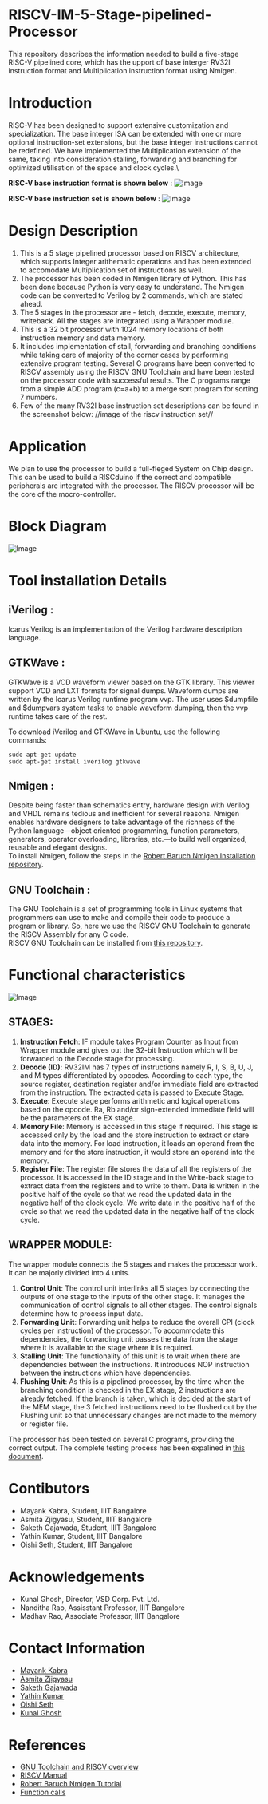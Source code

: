 # RISCV-IM-5-Stage-pipelined-Processor
This repository describes the information needed to build a five-stage RISC-V pipelined core, which has the upport of base interger RV32I instruction format and Multiplication instruction format using Nmigen. 

# Introduction 
RISC-V has been designed to support extensive customization and specialization. The base integer ISA can be extended with one or more optional instruction-set extensions, but the base integer instructions cannot be redefined. We have implemented the Multiplication extension of the same, taking into consideration stalling, forwarding and branching for optimized utilisation of the space and clock cycles.\

**RISC-V base instruction format is shown below** : 
![Image](https://github.com/Asmita-Zjigyasu/RISCV-IM-5-Stage-pipelined-Processor/blob/main/Images/riscv%20instruction%20description.gif "RISC-V base instruction formats")

**RISC-V base instruction set is shown below** :
![Image](https://github.com/Asmita-Zjigyasu/RISCV-IM-5-Stage-pipelined-Processor/blob/main/Images/riscv%20instruction%20description.gif "RISC-V base instruction set") 

# Design Description
1. This is a 5 stage pipelined processor based on RISCV architecture, which supports Integer arithematic operations and has been extended to accomodate Multiplication set of instructions as well.
2. The processor has been coded in Nmigen library of Python. This has been done because Python is very easy to understand. The Nmigen code can be converted to Verilog by 2 commands, which are stated ahead.
3. The 5 stages in the processor are - fetch, decode, execute, memory, writeback. All the stages are integrated using a Wrapper module.
4. This is a 32 bit processor with 1024 memory locations of both instruction memory and data memory.
5. It includes implementation of stall, forwarding and branching conditions while taking care of majority of the corner cases by performing extensive program testing. Several C programs have been converted to RISCV assembly using the RISCV GNU Toolchain and have been tested on the processor code with successful results. The C programs range from a simple ADD program (c=a+b) to a merge sort program for sorting 7 numbers.
6. Few of the many RV32I base instruction set descriptions can be found in the screenshot below:
//image of the riscv instruction set//

# Application
We plan to use the processor to build a full-fleged System on Chip design. This can be used to build a RISCduino if the correct and compatible peripherals are integrated with the processor. The RISCV procossor will be the core of the mocro-controller.

# Block Diagram
![Image](https://github.com/Asmita-Zjigyasu/RISCV-IM-5-Stage-pipelined-Processor/blob/main/Images/block%20diagram.gif)

# Tool installation Details
## iVerilog : 
Icarus Verilog is an implementation of the Verilog hardware description language.

## GTKWave : 
GTKWave is a VCD waveform viewer based on the GTK library. This viewer support VCD and LXT formats for signal dumps. Waveform dumps are written by the Icarus Verilog runtime program vvp. The user uses $dumpfile and $dumpvars system tasks to enable waveform dumping, then the vvp runtime takes care of the rest. 

To download iVerilog and GTKWave in Ubuntu, use the following commands:
```
sudo apt-get update
sudo apt-get install iverilog gtkwave
```

## Nmigen : 
Despite being faster than schematics entry, hardware design with Verilog and VHDL remains tedious and inefficient for several reasons. Nmigen enables hardware designers to take advantage of the richness of the Python language—object oriented programming, function parameters, generators, operator overloading, libraries, etc.—to build well organized, reusable and elegant designs.\
To install Nmigen, follow the steps in the [Robert Baruch Nmigen Installation repository](https://github.com/RobertBaruch/nmigen-tutorial/blob/master/1_install.md).

## GNU Toolchain : 
The GNU Toolchain is a set of programming tools in Linux systems that programmers can use to make and compile their code to produce a program or library. So, here we use the RISCV GNU Toolchain to generate the RISCV Assembly for any C code.\
RISCV GNU Toolchain can be installed from [this repository](https://github.com/shivanishah269/risc-v-core#overview-of-gnu-compiler-toolchain).


# Functional characteristics
![Image](https://github.com/Asmita-Zjigyasu/RISCV-IM-5-Stage-pipelined-Processor/blob/main/Images/stages.gif)
## STAGES:
1. **Instruction Fetch**: IF module takes Program Counter as Input from Wrapper module and gives out the 32-bit Instruction which will be forwarded to the Decode stage for processing.
2. **Decode (ID)**: RV32IM has 7 types of instructions namely R, I, S, B, U, J, and M types differentiated by opcodes. According to each type, the source register, destination register and/or immediate field are extracted from the instruction. The extracted data is passed to Execute Stage.
3. **Execute**: Execute stage performs arithmetic and logical operations based on the opcode. Ra, Rb and/or sign-extended immediate field will be the parameters of the EX stage.
4. **Memory File**: Memory is accessed in this stage if required. This stage is accessed only by the load and the store instruction to extract or stare data into the memory. For load instruction, it loads an operand from the memory and for the store instruction, it would store an operand into the memory. 
5. **Register File**: The register file stores the data of all the registers of the processor. It is accessed in the ID stage and in the Write-back stage to extract data from the registers and to write to them. Data is written in the positive half of the cycle so that we read the updated data in the negative half of the clock cycle. We write data in the positive half of the cycle so that we read the updated data in the negative half of the clock cycle. 
## WRAPPER MODULE:
The wrapper module connects the 5 stages and makes the
processor work. It can be majorly divided into 4 units.
1. **Control Unit**: The control unit interlinks all 5 stages by connecting the outputs of one stage to the inputs of the other stage. It manages the communication of control signals to all other stages. The control signals determine how to process input data.
2. **Forwarding Unit**: Forwarding unit helps to reduce the overall CPI (clock cycles per instruction) of the processor. To accommodate this dependencies, the forwarding unit passes the data from the stage where it is available to the stage where it is required.
3. **Stalling Unit**: The functionality of this unit is to wait when there are dependencies between the instructions. It introduces NOP instruction between the instructions which have dependencies.
4. **Flushing Unit**: As this is a pipelined processor, by the time when the branching condition is checked in the EX stage, 2 instructions are already fetched. If the branch is taken, which is decided at the start of the MEM stage, the 3 fetched instructions need to be flushed out by the Flushing unit so that unnecessary changes are not made to the memory or register file.

The processor has been tested on several C programs, providing the correct output. The complete testing process has been expalined in [this document](https://docs.google.com/document/d/1JXD6lvziDR5GNDnnr6U30ztoxr11s2_hYlZX54NLtvs/edit?usp=sharing).

# Contibutors
* Mayank Kabra, Student, IIIT Bangalore
* Asmita Zjigyasu, Student, IIIT Bangalore
* Saketh Gajawada, Student, IIIT Bangalore
* Yathin Kumar, Student, IIIT Bangalore
* Oishi Seth, Student, IIIT Bangalore

# Acknowledgements
* Kunal Ghosh, Director, VSD Corp. Pvt. Ltd.
* Nanditha Rao, Assisstant Professor, IIIT Bangalore 
* Madhav Rao, Associate Professor, IIIT Bangalore 

# Contact Information
* [Mayank Kabra](mailto:Mayank.Kabra@iiitb.ac.in?subject=[GitHub]%20ASIC%20Course)
* [Asmita Zjigyasu](mailto:Asmita.Zjigyasu@iiitb.ac.in?subject=[GitHub]%20ASIC%20Course)
* [Saketh Gajawada](mailto:Saketh.Gajawada@iiitb.ac.in?subject=[GitHub]%20ASIC%20Course)
* [Yathin Kumar](mailto:Yathin.Kumar@iiitb.ac.in?subject=[GitHub]%20ASIC%20Course)
* [Oishi Seth](mailto:Oishi.Seth@iiitb.ac.in?subject=[GitHub]%20ASIC%20Course)
* [Kunal Ghosh](kunalghosh@gmail.com)

# References
* [GNU Toolchain and RISCV overview](https://github.com/shivanishah269/risc-v-core)
* [RISCV Manual](https://riscv.org/wp-content/uploads/2017/05/riscv-spec-v2.2.pdf)
* [Robert Baruch Nmigen Tutorial](https://github.com/RobertBaruch/nmigen-tutorial)
* [Function calls](https://github.com/riscv-collab/riscv-gnu-toolchain/issues/1088)









